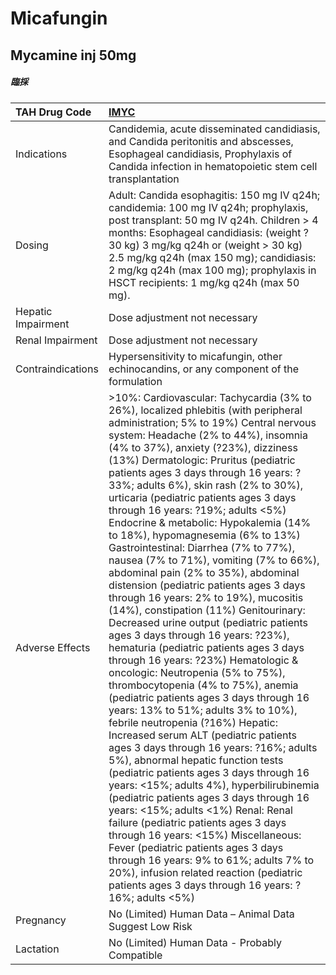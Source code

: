 # Micafungin

## Mycamine inj 50mg

##### 臨採

| TAH Drug Code      | [**IMYC**](https://www.tahsda.org.tw/drugs/hissearch.php?drug_code=IMYC)                                                                                                                                                                                                                                                                                                                                                                                                                                                                                                                                                                                                                                                                                                                                                                                                                                                                                                                                                                                                                                                                                                                                                                                                                                                                                                                                                                                                                                                                                                                                                                                                            |
|:-------------------|:------------------------------------------------------------------------------------------------------------------------------------------------------------------------------------------------------------------------------------------------------------------------------------------------------------------------------------------------------------------------------------------------------------------------------------------------------------------------------------------------------------------------------------------------------------------------------------------------------------------------------------------------------------------------------------------------------------------------------------------------------------------------------------------------------------------------------------------------------------------------------------------------------------------------------------------------------------------------------------------------------------------------------------------------------------------------------------------------------------------------------------------------------------------------------------------------------------------------------------------------------------------------------------------------------------------------------------------------------------------------------------------------------------------------------------------------------------------------------------------------------------------------------------------------------------------------------------------------------------------------------------------------------------------------------------|
| Indications        | Candidemia, acute disseminated candidiasis, and Candida peritonitis and abscesses, Esophageal candidiasis, Prophylaxis of Candida infection in hematopoietic stem cell transplantation                                                                                                                                                                                                                                                                                                                                                                                                                                                                                                                                                                                                                                                                                                                                                                                                                                                                                                                                                                                                                                                                                                                                                                                                                                                                                                                                                                                                                                                                                              |
| Dosing             | Adult: Candida esophagitis: 150 mg IV q24h; candidemia: 100 mg IV q24h; prophylaxis, post transplant: 50 mg IV q24h. Children > 4 months: Esophageal candidiasis: (weight ? 30 kg) 3 mg/kg q24h or (weight > 30 kg) 2.5 mg/kg q24h (max 150 mg); candidiasis: 2 mg/kg q24h (max 100 mg); prophylaxis in HSCT recipients: 1 mg/kg q24h (max 50 mg).                                                                                                                                                                                                                                                                                                                                                                                                                                                                                                                                                                                                                                                                                                                                                                                                                                                                                                                                                                                                                                                                                                                                                                                                                                                                                                                                  |
| Hepatic Impairment | Dose adjustment not necessary                                                                                                                                                                                                                                                                                                                                                                                                                                                                                                                                                                                                                                                                                                                                                                                                                                                                                                                                                                                                                                                                                                                                                                                                                                                                                                                                                                                                                                                                                                                                                                                                                                                       |
| Renal Impairment   | Dose adjustment not necessary                                                                                                                                                                                                                                                                                                                                                                                                                                                                                                                                                                                                                                                                                                                                                                                                                                                                                                                                                                                                                                                                                                                                                                                                                                                                                                                                                                                                                                                                                                                                                                                                                                                       |
| Contraindications  | Hypersensitivity to micafungin, other echinocandins, or any component of the formulation                                                                                                                                                                                                                                                                                                                                                                                                                                                                                                                                                                                                                                                                                                                                                                                                                                                                                                                                                                                                                                                                                                                                                                                                                                                                                                                                                                                                                                                                                                                                                                                            |
| Adverse Effects    | >10%: Cardiovascular: Tachycardia (3% to 26%), localized phlebitis (with peripheral administration; 5% to 19%) Central nervous system: Headache (2% to 44%), insomnia (4% to 37%), anxiety (?23%), dizziness (13%) Dermatologic: Pruritus (pediatric patients ages 3 days through 16 years: ?33%; adults 6%), skin rash (2% to 30%), urticaria (pediatric patients ages 3 days through 16 years: ?19%; adults <5%) Endocrine & metabolic: Hypokalemia (14% to 18%), hypomagnesemia (6% to 13%) Gastrointestinal: Diarrhea (7% to 77%), nausea (7% to 71%), vomiting (7% to 66%), abdominal pain (2% to 35%), abdominal distension (pediatric patients ages 3 days through 16 years: 2% to 19%), mucositis (14%), constipation (11%) Genitourinary: Decreased urine output (pediatric patients ages 3 days through 16 years: ?23%), hematuria (pediatric patients ages 3 days through 16 years: ?23%) Hematologic & oncologic: Neutropenia (5% to 75%), thrombocytopenia (4% to 75%), anemia (pediatric patients ages 3 days through 16 years: 13% to 51%; adults 3% to 10%), febrile neutropenia (?16%) Hepatic: Increased serum ALT (pediatric patients ages 3 days through 16 years: ?16%; adults 5%), abnormal hepatic function tests (pediatric patients ages 3 days through 16 years: <15%; adults 4%), hyperbilirubinemia (pediatric patients ages 3 days through 16 years: <15%; adults <1%) Renal: Renal failure (pediatric patients ages 3 days through 16 years: <15%) Miscellaneous: Fever (pediatric patients ages 3 days through 16 years: 9% to 61%; adults 7% to 20%), infusion related reaction (pediatric patients ages 3 days through 16 years: ?16%; adults <5%) |
| Pregnancy          | No (Limited) Human Data – Animal Data Suggest Low Risk                                                                                                                                                                                                                                                                                                                                                                                                                                                                                                                                                                                                                                                                                                                                                                                                                                                                                                                                                                                                                                                                                                                                                                                                                                                                                                                                                                                                                                                                                                                                                                                                                              |
| Lactation          | No (Limited) Human Data - Probably Compatible                                                                                                                                                                                                                                                                                                                                                                                                                                                                                                                                                                                                                                                                                                                                                                                                                                                                                                                                                                                                                                                                                                                                                                                                                                                                                                                                                                                                                                                                                                                                                                                                                                       |

